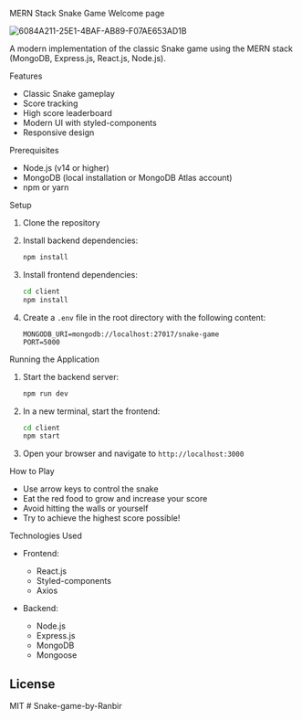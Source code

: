  MERN Stack Snake Game
 Welcome page
 
![6084A211-25E1-4BAF-AB89-F07AE653AD1B](https://github.com/user-attachments/assets/a8d4a60d-850d-477a-860b-bd05bb0af91b)

A modern implementation of the classic Snake game using the MERN stack (MongoDB, Express.js, React.js, Node.js).

 Features

- Classic Snake gameplay
- Score tracking
- High score leaderboard
- Modern UI with styled-components
- Responsive design

Prerequisites

- Node.js (v14 or higher)
- MongoDB (local installation or MongoDB Atlas account)
- npm or yarn

Setup

1. Clone the repository
2. Install backend dependencies:
   ```bash
   npm install
   ```

3. Install frontend dependencies:
   ```bash
   cd client
   npm install
   ```

4. Create a `.env` file in the root directory with the following content:
   ```
   MONGODB_URI=mongodb://localhost:27017/snake-game
   PORT=5000
   ```

 Running the Application

1. Start the backend server:
   ```bash
   npm run dev
   ```

2. In a new terminal, start the frontend:
   ```bash
   cd client
   npm start
   ```

3. Open your browser and navigate to `http://localhost:3000`

 How to Play

- Use arrow keys to control the snake
- Eat the red food to grow and increase your score
- Avoid hitting the walls or yourself
- Try to achieve the highest score possible!

Technologies Used

- Frontend:
  - React.js
  - Styled-components
  - Axios

- Backend:
  - Node.js
  - Express.js
  - MongoDB
  - Mongoose

## License

MIT # Snake-game-by-Ranbir

